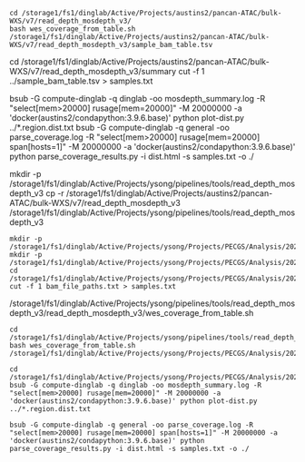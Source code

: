 
 
```
cd /storage1/fs1/dinglab/Active/Projects/austins2/pancan-ATAC/bulk-WXS/v7/read_depth_mosdepth_v3/
bash wes_coverage_from_table.sh /storage1/fs1/dinglab/Active/Projects/austins2/pancan-ATAC/bulk-WXS/v7/read_depth_mosdepth_v3/sample_bam_table.tsv
```

cd /storage1/fs1/dinglab/Active/Projects/austins2/pancan-ATAC/bulk-WXS/v7/read_depth_mosdepth_v3/summary
cut -f 1 ../sample_bam_table.tsv > samples.txt

bsub -G compute-dinglab -q dinglab -oo mosdepth_summary.log -R "select[mem>20000] rusage[mem=20000]" -M 20000000 -a 'docker(austins2/condapython:3.9.6.base)' python plot-dist.py ../*.region.dist.txt
bsub -G compute-dinglab -q general -oo parse_coverage.log -R "select[mem>20000] rusage[mem=20000] span[hosts=1]" -M 20000000 -a 'docker(austins2/condapython:3.9.6.base)' python parse_coverage_results.py -i dist.html -s samples.txt -o ./

mkdir -p /storage1/fs1/dinglab/Active/Projects/ysong/pipelines/tools/read_depth_mosdepth_v3
cp -r /storage1/fs1/dinglab/Active/Projects/austins2/pancan-ATAC/bulk-WXS/v7/read_depth_mosdepth_v3 /storage1/fs1/dinglab/Active/Projects/ysong/pipelines/tools/read_depth_mosdepth_v3

```
mkdir -p /storage1/fs1/dinglab/Active/Projects/ysong/Projects/PECGS/Analysis/2023_04_read_depth/summary
mkdir -p /storage1/fs1/dinglab/Active/Projects/ysong/Projects/PECGS/Analysis/2023_04_read_depth/logs
cd /storage1/fs1/dinglab/Active/Projects/ysong/Projects/PECGS/Analysis/2023_04_read_depth/
cut -f 1 bam_file_paths.txt > samples.txt
```

/storage1/fs1/dinglab/Active/Projects/ysong/pipelines/tools/read_depth_mosdepth_v3/read_depth_mosdepth_v3/wes_coverage_from_table.sh

```
cd /storage1/fs1/dinglab/Active/Projects/ysong/pipelines/tools/read_depth_mosdepth_v3/read_depth_mosdepth_v3/
bash wes_coverage_from_table.sh /storage1/fs1/dinglab/Active/Projects/ysong/Projects/PECGS/Analysis/2023_04_read_depth/bam_file_paths.txt
```

```
cd /storage1/fs1/dinglab/Active/Projects/ysong/Projects/PECGS/Analysis/2023_04_read_depth/summary
bsub -G compute-dinglab -q dinglab -oo mosdepth_summary.log -R "select[mem>20000] rusage[mem=20000]" -M 20000000 -a 'docker(austins2/condapython:3.9.6.base)' python plot-dist.py ../*.region.dist.txt

bsub -G compute-dinglab -q general -oo parse_coverage.log -R "select[mem>20000] rusage[mem=20000] span[hosts=1]" -M 20000000 -a 'docker(austins2/condapython:3.9.6.base)' python parse_coverage_results.py -i dist.html -s samples.txt -o ./


```
